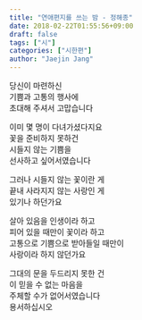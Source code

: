 ```yaml
---
title: "연애편지를 쓰는 밤 - 정해종"
date: 2018-02-22T01:55:56+09:00
draft: false
tags: ["시"]
categories: ["시한편"]
author: "Jaejin Jang"
---
```


당신이 마련하신  
기쁨과 고통의 행사에  
초대해 주셔서 고맙습니다

이미 몇 명이 다녀가셨다지요  
꽃을 준비하지 못하건  
시들지 않는 기쁨을  
선사하고 싶어서였습니다

그러나 시들지 않는 꽃이란 게  
끝내 사라지지 않는 사랑인 게  
있기나 하던가요

살아 있음을 인생이라 하고  
피어 있을 때만이 꽃이라 하고  
고통으로 기쁨으로 받아들일 때만이  
사랑이라 하지 않던가요

그대의 문을 두드리지 못한 건  
이 믿을 수 없는 마음을  
주체할 수가 없어서였습니다  
용서하십시오

